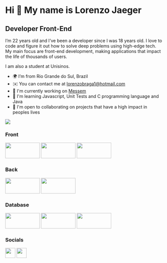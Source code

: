 Hi 👋 My name is Lorenzo Jaeger
==========================

Developer Front-End
-----------------------------

I’m 22 years old and I’ve been a developer since I was 18 years old. I love to code and figure it out how to solve deep problems using high-edge tech. My main focus are front-end development, making applications that impact the life of thousands of users.

I am also a student at Unisinos.

* 🌍  I’m from Rio Grande do Sul, Brazil
* ✉️  You can contact me at [lorenzobraga1@hotmail.com](mailto:lorenzobraga1@hotmail.com)
* 🚀  I'm currently working on [Messem](https://www.messeminvestimentos.com.br/)
* 🧠  I'm learning Javascript, Unit Tests and C programming language and Java
* 🤝  I'm open to collaborating on projects that have a high impact in peoples lives

<a href="https://www.github.com/lorenzo-jaeger" target="_blank" rel="noreferrer"><img
src="https://img.shields.io/github/followers/lorenzo-jaeger?logo=github&style=for-the-badge&color=3382ed&labelColor=171717" /></a>

### Front

<p align="left"> <a target="_blank" rel="noreferrer"><img src="https://img.shields.io/badge/HTML5-E34F26?style=for-the-badge&logo=html5&logoColor=white" width="110" height="50" /></a> <a target="_blank" rel="noreferrer"><img src="https://img.shields.io/badge/CSS3-1572B6?style=for-the-badge&logo=css3&logoColor=white" width="110" height="50" /></a> <a target="_blank" rel="noreferrer"><img src="https://img.shields.io/badge/JavaScript-323330?style=for-the-badge&logo=javascript&logoColor=F7DF1E" width="110" height="50" /></a> </p>

### Back

<p align="left"> <a target="_blank" rel="noreferrer"><img src="https://img.shields.io/badge/C-00599C?style=for-the-badge&logo=c&logoColor=white" width="110" height="50" /></a> <a target="_blank" rel="noreferrer"><img src="https://img.shields.io/badge/Python-FFD43B?style=for-the-badge&logo=python&logoColor=blue" width="110" height="50" /></a>  </p>

### Database

<p align="left"> <a target="_blank" rel="noreferrer"><img src="https://img.shields.io/badge/MySQL-005C84?style=for-the-badge&logo=mysql&logoColor=white" width="110" height="50" /></a> <a target="_blank" rel="noreferrer"><img src="https://img.shields.io/badge/Oracle-F80000?style=for-the-badge&logo=Oracle&logoColor=white" width="110" height="50" /></a> <a target="_blank" rel="noreferrer"><img src="https://img.shields.io/badge/Microsoft%20SQL%20Server-CC2927?style=for-the-badge&logo=microsoft%20sql%20server&logoColor=white" width="110" height="50" /></a> </p>

### Socials

<p align="left"> <a href="https://github.com/Lorenzo-jaeger" target="_blank" rel="noreferrer"><img src="https://raw.githubusercontent.com/danielcranney/readme-generator/main/public/icons/socials/github-dark.svg" width="32" height="32" /></a> <a href="https://www.linkedin.com/in/lorenzo-jaeger-334746252/" target="_blank" rel="noreferrer"><img src="https://raw.githubusercontent.com/danielcranney/readme-generator/main/public/icons/socials/linkedin.svg" width="32" height="32" /></a> </p>

